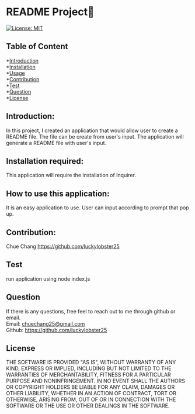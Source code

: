# README Project💎
[![License: MIT](https://img.shields.io/badge/License-MIT-yellow.svg)](https://opensource.org/licenses/MIT)
## Table of Content
*[Introduction](#introduction)  
*[Installation](#installation)  
*[Usage](#usage)  
*[Contribution](#contribution)  
*[Test](#test)  
*[Question](#question)  
*[License](#license)  
## Introduction: 
In this project, I created an application that would allow user to create a README file. The file can be create from user's input. The application will generate a README file with user's input. 
## Installation required:
This application will require the installation of Inquirer. 
## How to use this application:
It is an easy application to use. User can input according to prompt that pop up. 
## Contribution:
Chue Chang https://github.com/luckylobster25
## Test
run application using node index.js
## Question
If there is any questions, free feel to reach out to me through github or email.  
Email: <chuechang25@gmail.com>  
Github: <https://github.com/luckylobster25>  
## License
THE SOFTWARE IS PROVIDED "AS IS", WITHOUT WARRANTY OF ANY KIND, EXPRESS OR IMPLIED, INCLUDING BUT NOT LIMITED TO THE WARRANTIES OF MERCHANTABILITY, FITNESS FOR A PARTICULAR PURPOSE AND NONINFRINGEMENT. IN NO EVENT SHALL THE AUTHORS OR COPYRIGHT HOLDERS BE LIABLE FOR ANY CLAIM, DAMAGES OR OTHER LIABILITY, WHETHER IN AN ACTION OF CONTRACT, TORT OR OTHERWISE, ARISING FROM, OUT OF OR IN CONNECTION WITH THE SOFTWARE OR THE USE OR OTHER DEALINGS IN THE SOFTWARE.  

